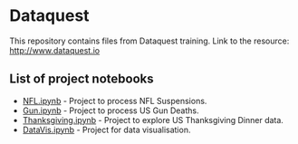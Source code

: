 # Dataquest
This repository contains files from Dataquest training.
Link to the resource: http://www.dataquest.io

## List of project notebooks
- [NFL.ipynb](https://github.com/denrasulev/dataquest/blob/master/NFL.ipynb) - Project to process NFL Suspensions.
- [Gun.ipynb](https://github.com/denrasulev/dataquest/blob/master/Gun.ipynb) - Project to process US Gun Deaths.
- [Thanksgiving.ipynb](https://github.com/denrasulev/dataquest/blob/master/Thanksgiving.ipynb) - Project to explore US Thanksgiving Dinner data.
- [DataVis.ipynb](https://github.com/denrasulev/dataquest/blob/master/DataVis.ipynb) - Project for data visualisation.
